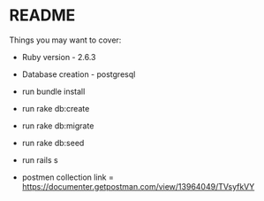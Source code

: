 # README



Things you may want to cover:

* Ruby version - 2.6.3

* Database creation - postgresql

* run bundle install

* run rake db:create

* run rake db:migrate

* run rake db:seed

* run rails s

* postmen collection link = https://documenter.getpostman.com/view/13964049/TVsyfkVY